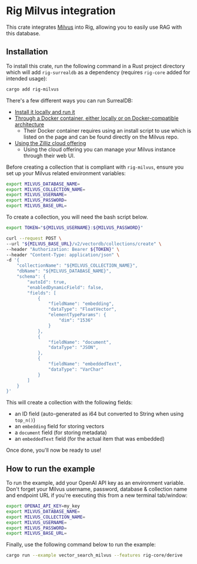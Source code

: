 # Rig Milvus integration
This crate integrates [Milvus](https://milvus.io/) into Rig, allowing you to easily use RAG with this database.

## Installation
To install this crate, run the following command in a Rust project directory which will add `rig-surrealdb` as a dependency (requires `rig-core` added for intended usage):
```bash
cargo add rig-milvus
```

There's a few different ways you can run SurrealDB:
- [Install it locally and run it](https://surrealdb.com/docs/surrealdb/installation/linux)
- [Through a Docker container, either locally or on Docker-compatible architecture](https://milvus.io/docs/install_standalone-docker.md)
  - Their Docker container requires using an install script to use which is listed on the page and can be found directly on the Milvus repo.
- [Using the Zilliz cloud offering](https://surrealdb.com/cloud)
  - Using the cloud offering you can manage your Milvus instance through their web UI.

Before creating a collection that is compliant with `rig-milvus`, ensure you set up your Milvus related environment variables:
```bash
export MILVUS_DATABASE_NAME=
export MILVUS_COLLECTION_NAME=
export MILVUS_USERNAME=
export MILVUS_PASSWORD=
export MILVUS_BASE_URL=
```

To create a collection, you will need the bash script below.
```bash
export TOKEN="${MILVUS_USERNAME}:${MILVUS_PASSWORD}"

curl --request POST \
--url "${MILVUS_BASE_URL}/v2/vectordb/collections/create" \
--header "Authorization: Bearer ${TOKEN}" \
--header "Content-Type: application/json" \
-d '{
    "collectionName": "${MILVUS_COLLECTION_NAME}",
    "dbName": "${MILVUS_DATABASE_NAME}",
    "schema": {
        "autoId": true,
        "enabledDynamicField": false,
        "fields": [
            {
                "fieldName": "embedding",
                "dataType": "FloatVector",
                "elementTypeParams": {
                    "dim": "1536"
                }
            },
            {
                "fieldName": "document",
                "dataType": "JSON",
            },
            {
                "fieldName": "embeddedText",
                "dataType": "VarChar"
            }
        ]
    }
}'
```

This will create a collection with the following fields:
- an ID field (auto-generated as i64 but converted to String when using `top_n()`)
- an `embedding` field for storing vectors
- a `document` field (for storing metadata)
- an `embeddedText` field (for the actual item that was embedded)

Once done, you'll now be ready to use!

## How to run the example
To run the example, add your OpenAI API key as an environment variable. Don't forget your Milvus username, password, database & collection name and endpoint URL if you're executing this from a new terminal tab/window:
```bash
export OPENAI_API_KEY=my_key
export MILVUS_DATABASE_NAME=
export MILVUS_COLLECTION_NAME=
export MILVUS_USERNAME=
export MILVUS_PASSWORD=
export MILVUS_BASE_URL=
```

Finally, use the following command below to run the example:
```bash
cargo run --example vector_search_milvus --features rig-core/derive
```
